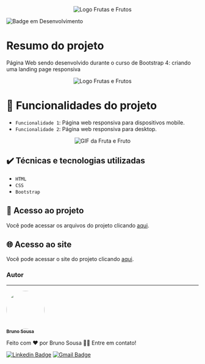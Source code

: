 <div align="center"> 

![Logo Frutas e Frutos](https://github.com/brunornsousa92/frutas-e-frutos/assets/17336588/a76e51ae-b740-42f5-9c05-38d64a89f25c)<br> 
  
</div>

![Badge em Desenvolvimento](https://img.shields.io/badge/STATUS-FINALIZADO-blue)

# Resumo do projeto
Página Web sendo desenvolvido durante o curso de Bootstrap 4: criando uma landing page responsiva

<div align="center"> 

![Logo Frutas e Frutos](https://github.com/brunornsousa92/frutas-e-frutos/assets/17336588/cad982f8-60f6-43df-8261-325b13b03e09)
  
</div>

# :hammer: Funcionalidades do projeto

- `Funcionalidade 1`: Página web responsiva para dispositivos mobile.
- `Funcionalidade 2`: Página web responsiva para desktop.

<div align="center">

![GIF da Fruta e Fruto](https://github.com/brunornsousa92/frutas-e-frutos/assets/17336588/e4d60e96-6714-47b8-bcb4-7d3ad17982af)

</div>

## ✔️ Técnicas e tecnologias utilizadas

- ``HTML``
- ``CSS``
- ``Bootstrap``

## 📁 Acesso ao projeto
Você pode acessar os arquivos do projeto clicando [aqui](https://github.com/brunornsousa92/frutas-e-frutos).

## :globe_with_meridians: Acesso ao site
Você pode acessar o site do projeto clicando [aqui](https://culturama-xi-kohl.vercel.app).

### Autor
---

<a href="https://github.com/brunornsousa92">
 <img style="border-radius: 50%;" src="https://avatars.githubusercontent.com/u/17336588?v=4" width="100px;" alt=""/>
 <br />
 <sub><b>Bruno Sousa</b></sub></a>


Feito com ❤️ por Bruno Sousa 👋🏽 Entre em contato!

[![Linkedin Badge](https://img.shields.io/badge/-Bruno-blue?style=flat-square&logo=Linkedin&logoColor=white&link=https://www.linkedin.com/in/brunornsousa/)](https://www.linkedin.com/in/brunornsousa/) 
[![Gmail Badge](https://img.shields.io/badge/-brunornsousa@gmail.com-c14438?style=flat-square&logo=Gmail&logoColor=white&link=mailto:brunornsousa@gmail.com)](mailto:brunornsousa@gmail.com)
